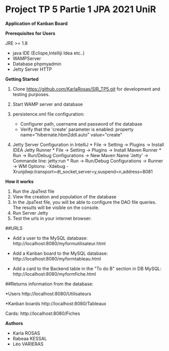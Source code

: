 # Project  TP 5 Partie 1 JPA 2021 UniR

**Application of Kanban Board**
 
**Prerequisites for Users**

JRE >= 1.8
* java IDE (Eclispe,Intelliji Idea etc..)
* WAMPServer
* Database phpmyadmin
* Jetty Server  HTTP

**Getting Started**

1. Clone https://github.com/KarlaRosas/SIR_TP5.git  for development and testing purposes.
2. Start WAMP server and database
3. persistence.xml file configuration:

    * Configurer path, username and password of the database
    * Verify that the 'create' parameter is enabled: property name="hibernate.hbm2ddl.auto" value="create"
    
4. Jetty Server Configuration in IntelliJ
        * File -> Setting -> Plugins -> Install IDEA Jetty Runner
        * File -> Setting -> Plugins -> Install Maven Runner
        * Run  -> Run/Debug Configurations -> New Maven Name 'Jetty' -> Commande line: jetty:run
        * Run  -> Run/Debug Configurations -> Runner -> WM Options: -Xdebug -Xrunjdwp:transport=dt_socket,server=y,suspend=n,address=8081
        
    
    
**How it works**

1. Run the JpaTest file
2. View the creation and population of the database
3. In the JpaTest file, you will be able to configure the DAO file queries. 
   The results will be visible on the console. 
4. Run Server Jetty
5. Test the urls in your internet browser:

##URLS

* Add a user to the MySQL database:
http://localhost:8080/myformutilisateur.html

* Add a Kanban board to the MySQL database:
http://localhost:8080/myformtableau.html


* Add a card to the Backend table in the "To do B" section in DB MySQL:
http://localhost:8080/myformfiche.html

##Returns information from the database:

*Users
http://localhost:8080/Utilisateurs

*Kanban boards
http://localhost:8080/Tableaux

Cards:
http://localhost:8080/Fiches

 

   
**Authors**
* Karla ROSAS 
* Rabeaa KESSAL
* Léo VARIERAS


